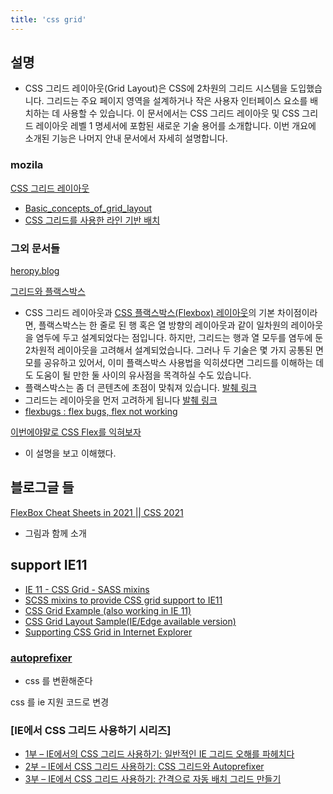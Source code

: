 ```yaml
---
title: 'css grid'
---
```


## 설명

-   CSS 그리드 레이아웃(Grid Layout)은 CSS에 2차원의 그리드 시스템을 도입했습니다. 그리드는 주요 페이지 영역을 설계하거나 작은 사용자 인터페이스 요소를 배치하는 데 사용할 수 있습니다. 이 문서에서는 CSS 그리드 레이아웃 및 CSS 그리드 레이아웃 레벨 1 명세서에 포함된 새로운 기술 용어를 소개합니다. 이번 개요에 소개된 기능은 나머지 안내 문서에서 자세히 설명합니다.

### mozila

[CSS 그리드 레이아웃](https://developer.mozilla.org/ko/docs/Web/CSS/CSS_Grid_Layout)

-   [Basic_concepts_of_grid_layout](https://developer.mozilla.org/ko/docs/Web/CSS/CSS_Grid_Layout/Basic_concepts_of_grid_layout)
-   [CSS 그리드를 사용한 라인 기반 배치](https://developer.mozilla.org/en-US/docs/Web/CSS/CSS_Grid_Layout/Line-based_Placement_with_CSS_Grid)

### 그외 문서들

[heropy.blog](https://heropy.blog/2019/08/17/css-grid/)

[그리드와 플랙스박스](https://developer.mozilla.org/ko/docs/Web/CSS/CSS_Grid_Layout/Relationship_of_grid_layout)

-   CSS 그리드 레이아웃과 [CSS 플랙스박스(Flexbox) 레이아웃](https://developer.mozilla.org/ko/docs/Web/CSS/CSS_Flexible_Box_Layout/Flexbox%EC%9D%98_%EA%B8%B0%EB%B3%B8_%EA%B0%9C%EB%85%90)의 기본 차이점이라면, 플랙스박스는 한 줄로 된 행 혹은 열 방향의 레이아웃과 같이 일차원의 레이아웃을 염두에 두고 설계되었다는 점입니다. 하지만, 그리드는 행과 열 모두를 염두에 둔 2차원적 레이아웃을 고려해서 설계되었습니다. 그러나 두 기술은 몇 가지 공통된 면모를 공유하고 있어서, 이미 플랙스박스 사용법을 익히셨다면 그리드를 이해하는 데도 도움이 될 만한 둘 사이의 유사점을 목격하실 수도 있습니다.
-   플랙스박스는 좀 더 콘텐츠에 초점이 맞춰져 있습니다. [발췌 링크](https://developer.mozilla.org/ko/docs/Web/CSS/CSS_Grid_Layout/Relationship_of_grid_layout)
-   그리드는 레이아웃을 먼저 고려하게 됩니다 [발췌 링크](https://developer.mozilla.org/ko/docs/Web/CSS/CSS_Grid_Layout/Relationship_of_grid_layout)
-   [flexbugs : flex bugs, flex not working](https://github.com/philipwalton/flexbugs)

[이번에야말로 CSS Flex를 익혀보자](https://studiomeal.com/archives/197)

-   이 설명을 보고 이해했다.

## 블로그글 들

[FlexBox Cheat Sheets in 2021 || CSS 2021](https://dev.to/joyshaheb/flexbox-cheat-sheets-in-2021-css-2021-3edl?fbclid=IwAR3xlDdVqtHRkdvTPY4wemNYWrSAmdXmww-aquYRHVkQQXA56u2bOIrI968)

-   그림과 함께 소개

## support IE11

-   [IE 11 - CSS Grid - SASS mixins](https://gist.github.com/jpblancoder/5e10509bd65da13ad5130bf96c474e6b)
-   [SCSS mixins to provide CSS grid support to IE11](https://gist.github.com/jamesgfc/8a96dc960bc34a48eb02a5bbe559f641)
-   [CSS Grid Example (also working in IE 11)](https://codepen.io/lampi84/pen/MoMOPd)
-   [CSS Grid Layout Sample(IE/Edge available version)](https://codepen.io/t_morinaga/pen/RVVKLN)
-   [Supporting CSS Grid in Internet Explorer](https://medium.com/@elad/supporting-css-grid-in-internet-explorer-b38669e75d66)

### [autoprefixer](https://autoprefixer.github.io/)

-   css 를 변환해준다

css 를 ie 지원 코드로 변경

### [IE에서 CSS 그리드 사용하기 시리즈]

-   [1부 – IE에서의 CSS 그리드 사용하기: 일반적인 IE 그리드 오해를 파헤치다](https://webactually.com/2020/01/29/ie%EC%97%90%EC%84%9C%EC%9D%98-css-%EA%B7%B8%EB%A6%AC%EB%93%9C-%EC%82%AC%EC%9A%A9%ED%95%98%EA%B8%B0-%EC%9D%BC%EB%B0%98%EC%A0%81%EC%9D%B8-ie-%EA%B7%B8%EB%A6%AC%EB%93%9C-%EC%98%A4%ED%95%B4%EB%A5%BC/)
-   [2부 – IE에서 CSS 그리드 사용하기: CSS 그리드와 Autoprefixer](https://webactually.com/2018/10/02/ie%ec%97%90%ec%84%9c-css-%ea%b7%b8%eb%a6%ac%eb%93%9c-%ec%82%ac%ec%9a%a9%ed%95%98%ea%b8%b0-css-%ea%b7%b8%eb%a6%ac%eb%93%9c%ec%99%80-autoprefixer/)
-   [3부 – IE에서 CSS 그리드 사용하기: 간격으로 자동 배치 그리드 만들기](https://webactually.com/2018/11/13/ie%ec%97%90%ec%84%9c-css-%ea%b7%b8%eb%a6%ac%eb%93%9c-%ec%82%ac%ec%9a%a9%ed%95%98%ea%b8%b0-%ea%b0%84%ea%b2%a9%ec%9c%bc%eb%a1%9c-%ec%9e%90%eb%8f%99-%eb%b0%b0%ec%b9%98/)
